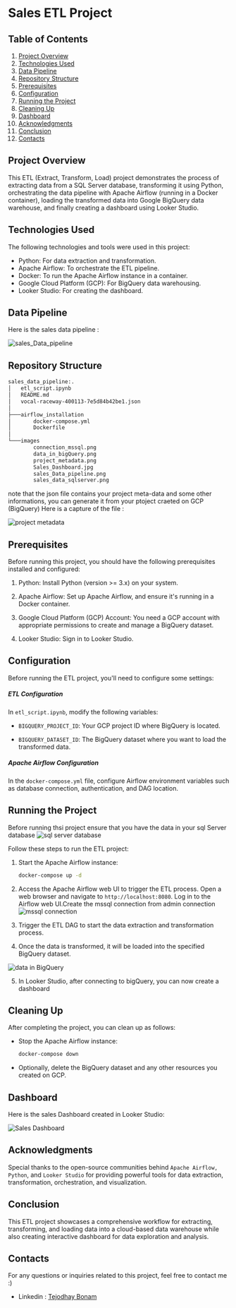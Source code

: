 # Sales ETL Project 


## Table of Contents
1. [Project Overview](#project-overview)
3. [Technologies Used](#technologies-used)
4. [Data Pipeline](#data-pipeline)
5. [Repository Structure](#repository-structure)
6. [Prerequisites](#prerequisites)
7. [Configuration](#configuration)
8. [Running the Project](#running-the-project)
9. [Cleaning Up](#cleaning-up)
10. [Dashboard](#dashboard)
11. [Acknowledgments](#acknowledgments)
12. [Conclusion](#conclusion)
13. [Contacts](#contacts)

## Project Overview
This ETL (Extract, Transform, Load) project demonstrates the process of extracting data from a SQL Server database, transforming it using Python, orchestrating the data pipeline with Apache Airflow (running in a Docker container), loading the transformed data into Google BigQuery data warehouse, and finally creating a dashboard using Looker Studio.

## Technologies Used
The following technologies and tools were used in this project:

- Python: For data extraction and transformation.
- Apache Airflow: To orchestrate the ETL pipeline.
- Docker: To run the Apache Airflow instance in a container.
- Google Cloud Platform (GCP): For BigQuery data warehousing.
- Looker Studio: For creating the dashboard.

## Data Pipeline
Here is the sales data pipeline :

![sales_Data_pipeline](images/sales_Data_pipeline.png)


## Repository Structure
``` bash 
sales_data_pipeline:.
│   etl_script.ipynb
│   README.md
│   vocal-raceway-400113-7e5d84b42be1.json
│
├───airflow_installation
│       docker-compose.yml
│       Dockerfile
│
└───images
        connection_mssql.png
        data_in_bigQuery.png
        project_metadata.png
        Sales_Dashboard.jpg
        sales_Data_pipeline.png
        sales_data_sqlserver.png
```

note that the json file contains your project  meta-data and some other informations, you can generate it from your ptoject craeted on GCP (BigQuery) Here is a capture of the file  :

![project metadata](images/project_metadata.png)

## Prerequisites
Before running this project, you should have the following prerequisites installed and configured:

1. Python: Install Python (version >= 3.x) on your system.

2. Apache Airflow: Set up Apache Airflow, and ensure it's running in a Docker container. 

3. Google Cloud Platform (GCP) Account: You need a GCP account with appropriate permissions to create and manage a BigQuery dataset.

4. Looker Studio: Sign in to Looker Studio.

## Configuration
Before running the ETL project, you'll need to configure some settings:

##### ETL Configuration
In `etl_script.ipynb`, modify the following variables:

- `BIGQUERY_PROJECT_ID`: Your GCP project ID where BigQuery is located.

- `BIGQUERY_DATASET_ID`: The BigQuery dataset where you want to load the transformed data.

##### Apache Airflow Configuration
In the `docker-compose.yml` file, configure Airflow environment variables such as database connection, authentication, and DAG location.


## Running the Project
Before running thsi project ensure that you have the data in your sql Server database 
 ![sql server database](images/sales_data_sqlserver.png)

Follow these steps to run the ETL project:

1. Start the Apache Airflow instance:

   ```bash
   docker-compose up -d
   ```

2. Access the Apache Airflow web UI to trigger the ETL process. Open a web browser and navigate to `http://localhost:8080`. Log in to the Airflow web UI.Create the mssql connection from admin connection 
 ![mssql connection](images/connection_mssql.png)

3. Trigger the ETL DAG to start the data extraction and transformation process.

4. Once the data is transformed, it will be loaded into the specified BigQuery dataset.

 ![data in BigQuery](images/data_in_bigQuery.png)


5. In Looker Studio, after connecting to bigQuery, you can now create a dashboard


## Cleaning Up
After completing the project, you can clean up as follows:

- Stop the Apache Airflow instance:

   ```bash
   docker-compose down
   ```

- Optionally, delete the BigQuery dataset and any other resources you created on GCP.

## Dashboard
Here is the sales Dashboard created in Looker Studio:

![Sales Dashboard](images/Sales_Dashboard.jpg)

## Acknowledgments
Special thanks to the open-source communities behind `Apache Airflow,` `Python`, and `Looker Studio` for providing powerful tools for data extraction, transformation, orchestration, and visualization.

## Conclusion
This ETL project showcases a comprehensive workflow for extracting, transforming, and loading data into a cloud-based data warehouse while also creating interactive dashboard for data exploration and analysis.

## Contacts
For any questions or inquiries related to this project, feel free to contact me :) 

- Linkedin : <a href="https://www.linkedin.com/in/tejodhay-bonam-66b3661b0/" target="_blank">Tejodhay Bonam</a><br>


